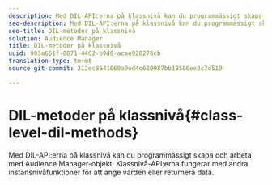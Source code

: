 ```yaml
---
description: Med DIL-API:erna på klassnivå kan du programmässigt skapa och arbeta med Audience Manager-objekt. Klassnivå-API:erna fungerar med andra instansnivåfunktioner för att ange värden eller returnera data.
seo-description: Med DIL-API:erna på klassnivå kan du programmässigt skapa och arbeta med Audience Manager-objekt. Klassnivå-API:erna fungerar med andra instansnivåfunktioner för att ange värden eller returnera data.
seo-title: DIL-metoder på klassnivå
solution: Audience Manager
title: DIL-metoder på klassnivå
uuid: 903a661f-8871-4402-b9d6-acae920276cb
translation-type: tm+mt
source-git-commit: 212ec8641068a9ed4c620987bb18586ee8c7d519

---
```



# DIL-metoder på klassnivå{#class-level-dil-methods}

Med DIL-API:erna på klassnivå kan du programmässigt skapa och arbeta med Audience Manager-objekt. Klassnivå-API:erna fungerar med andra instansnivåfunktioner för att ange värden eller returnera data.

<!-- 

c_dil_overview.xml

 -->

